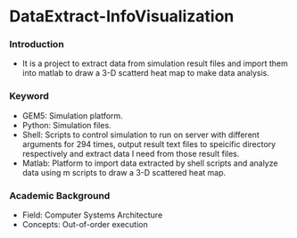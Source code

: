 # DataExtract-InfoVisualization

### Introduction ###

* It is a project to extract data from simulation result files and import them into matlab to draw a 3-D scatterd heat map to make data analysis.

### Keyword ###

* GEM5: Simulation platform.
* Python: Simulation files.
* Shell: Scripts to control simulation to run on server with different arguments for 294 times, output result text files to speicific directory respectively and extract data I need from those result files.
* Matlab: Platform to import data extracted by shell scripts and analyze data using m scripts to draw a 3-D scattered heat map.

### Academic Background ###

* Field: Computer Systems Architecture
* Concepts: Out-of-order execution
